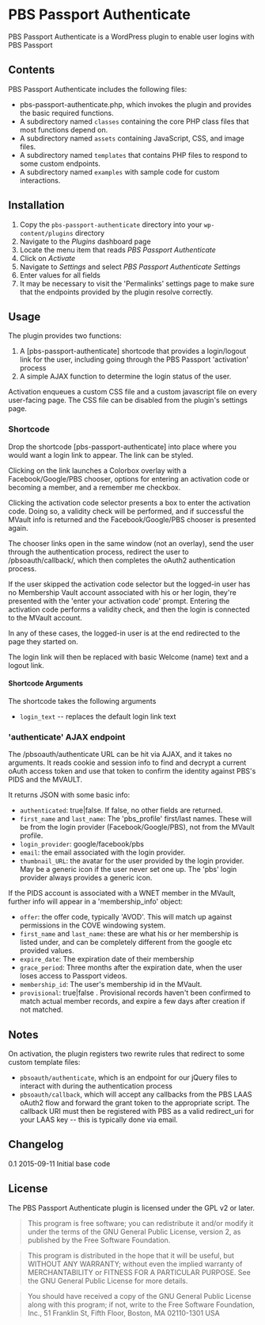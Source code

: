 # PBS Passport Authenticate

PBS Passport Authenticate is a WordPress plugin to enable user logins with PBS Passport 


## Contents

PBS Passport Authenticate includes the following files:

* pbs-passport-authenticate.php, which invokes the plugin and provides the basic required functions.
* A subdirectory named `classes` containing the core PHP class files that most functions depend on.
* A subdirectory named `assets` containing JavaScript, CSS, and image files.
* A subdirectory named `templates` that contains PHP files to respond to some custom endpoints.
* A subdirectory named `examples` with sample code for custom interactions.

## Installation

1. Copy the `pbs-passport-authenticate` directory into your `wp-content/plugins` directory
2. Navigate to the *Plugins* dashboard page
3. Locate the menu item that reads *PBS Passport Authenticate*
4. Click on *Activate*
5. Navigate to *Settings* and select *PBS Passport Authenticate Settings* 
6. Enter values for all fields
7. It may be necessary to visit the 'Permalinks' settings page to make sure that the endpoints provided by the plugin resolve correctly.

## Usage

The plugin provides two functions:

1. A [pbs-passport-authenticate] shortcode that provides a login/logout link for the user, including going through the PBS Passport 'activation' process
2. A simple AJAX function to determine the login status of the user.

Activation enqueues a custom CSS file and a custom javascript file on every user-facing page.  The CSS file can be disabled from the plugin's settings page.

### Shortcode

Drop the shortcode [pbs-passport-authenticate] into place where you would want a login link to appear.  The link can be styled.  

Clicking on the link launches a Colorbox overlay with a Facebook/Google/PBS chooser, options for entering an activation code or becoming a member, and a remember me checkbox.  

Clicking the activation code selector presents a box to enter the activation code.  Doing so, a validity check will be performed, and if successful the MVault info is returned and the Facebook/Google/PBS chooser is presented again.

The chooser links open in the same window (not an overlay), send the user through the authentication process, redirect the user to /pbsoauth/callback/, which then completes the oAuth2 authentication process.

If the user skipped the activation code selector but the logged-in user has no Membership Vault account associated with his or her login, they're presented with the 'enter your activation code' prompt.  Entering the activation code performs a validity check, and then the login is connected to the MVault account.  

In any of these cases, the logged-in user is at the end redirected to the page they started on.

The login link will then be replaced with basic Welcome (name) text and a logout link.

#### Shortcode Arguments

The shortcode takes the following arguments

* `login_text` -- replaces the default login link text


### 'authenticate' AJAX endpoint

The /pbsoauth/authenticate URL can be hit via AJAX, and it takes no arguments.  It reads cookie and session info to find and decrypt a current oAuth access token and use that token to confirm the identity against PBS's PIDS and the MVAULT.   

It returns JSON with some basic info:  

* `authenticated`: true|false.  If false, no other fields are returned.
* `first_name` and `last_name`: The 'pbs_profile' first/last names.  These will be from the login provider (Facebook/Google/PBS), not from the MVault profile.
* `login_provider`: google/facebook/pbs
* `email`: the email associated with the login provider.
* `thumbnail_URL`: the avatar for the user provided by the login provider.  May be a generic icon if the user never set one up.  The 'pbs' login provider always provides a generic icon.

If the PIDS account is associated with a WNET member in the MVault, further info will appear in a 'membership_info' object:

* `offer`: the offer code, typically 'AVOD'.  This will match up against permissions in the COVE windowing system.
* `first_name` and `last_name`: these are what his or her membership is listed under, and can be completely different from the google etc provided values.
* `expire_date`: The expiration date of their membership
* `grace_period`: Three months after the expiration date, when the user loses access to Passport videos.
* `membership_id`: The user's membership id in the MVault.
* `provisional`: true|false .  Provisional records haven't been confirmed to match actual member records, and expire a few days after creation if not matched.


## Notes

On activation, the plugin registers two rewrite rules that redirect to some custom template files:

* `pbsoauth/authenticate`, which is an endpoint for our jQuery files to interact with during the authentication process
* `pbsoauth/callback`, which will accept any callbacks from the PBS LAAS oAuth2 flow and forward the grant token to the appropriate script.  The callback URI must then be registered with PBS as a valid redirect_uri for your LAAS key -- this is typically done via email.





## Changelog

0.1 2015-09-11 Initial base code


## License

The PBS Passport Authenticate plugin is licensed under the GPL v2 or later.

> This program is free software; you can redistribute it and/or modify
it under the terms of the GNU General Public License, version 2, as
published by the Free Software Foundation.

> This program is distributed in the hope that it will be useful,
but WITHOUT ANY WARRANTY; without even the implied warranty of
MERCHANTABILITY or FITNESS FOR A PARTICULAR PURPOSE.  See the
GNU General Public License for more details.

> You should have received a copy of the GNU General Public License
along with this program; if not, write to the Free Software
Foundation, Inc., 51 Franklin St, Fifth Floor, Boston, MA  02110-1301  USA